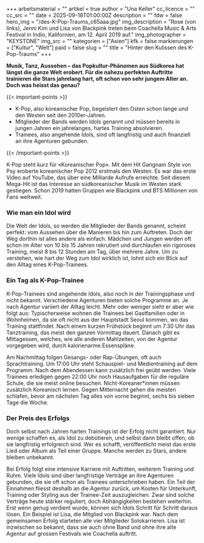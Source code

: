 +++
arbeitsmaterial = ""
artikel = true
author = "Una Keller"
cc_licence = ""
cc_src = ""
date = 2025-09-18T01:00:00Z
description = ""
fdw = false
hero_img = "/des-K-Pop-Traums_c65aaa.jpg"
img_description = "Rose (von links), Jenni Kim und Lisa von Blackpink treten beim Coachella Music & Arts Festival in Indio, Kalifornien, am 12. April 2019 auf."
img_photographer = "KEYSTONE"
img_src = ""
kategorien = ["Asien"]
kfk = false
markierungen = ["Kultur", "Welt"]
paid = false
slug = ""
title = "Hinter den Kulissen des K-Pop-Traums"
+++

**Musik, Tanz, Aussehen – das Popkultur-Phänomen aus Südkorea hat längst die ganze Welt erobert. Für die nahezu perfekten Auftritte trainieren die Stars jahrelang hart, oft schon von sehr jungem Alter an. Doch was heisst das genau?**

{{< important-points >}}

<ul>

<li>K-Pop, also koreanischer Pop, begeistert den Osten schon lange und den Westen seit den 2010er-Jahren.
</li>

<li>Mitglieder der Bands werden Idols genannt und müssen bereits in jungen Jahren ein jahrelanges, hartes Training absolvieren.
</li>

<li>Trainees, also angehende Idols, sind oft langfristig und auch finanziell an ihre Agenturen gebunden.
</li>

</ul>

{{< /important-points >}}

K-Pop steht kurz für «Koreanischer Pop». Mit dem Hit Gangnam Style von Psy eroberte koreanischer Pop 2012 erstmals den Westen. Es war das erste Video auf YouTube, das über eine Milliarde Aufrufe erreichte. Seit diesem Mega-Hit ist das Interesse an südkoreanischer Musik im Westen stark gestiegen. Schon 2019 hatten Gruppen wie Blackpink und BTS Millionen von Fans weltweit.

### Wie man ein Idol wird

Die Welt der Idols, so werden die Mitglieder der Bands genannt, scheint perfekt: vom Aussehen über die Manieren bis hin zum Auftreten. Doch der Weg dorthin ist alles andere als einfach. Mädchen und Jungen werden oft schon im Alter von 10 bis 15 Jahren rekrutiert und durchlaufen ein rigoroses Training, meist 8 bis 12 Stunden am Tag, über mehrere Jahre. Um zu verstehen, wie hart der Weg zum Idol wirklich ist, lohnt sich ein Blick auf den Alltag eines K-Pop-Trainees.

### Ein Tag als K-Pop-Trainee

K-Pop-Trainees sind angehende Idols, also noch in der Trainingsphase und nicht bekannt. Verschiedene Agenturen bieten solche Programme an. Je nach Agentur variiert der Alltag leicht. Mehr oder weniger sieht er aber wie folgt aus: Typischerweise wohnen die Trainees bei Gastfamilien oder in Wohnheimen, da sie oft nicht aus der Hauptstadt Seoul kommen, wo das Training stattfindet. Nach einem kurzen Frühstück beginnt um 7:30 Uhr das Tanztraining, das meist den ganzen Vormittag dauert. Danach gibt es Mittagessen, welches, wie alle anderen Mahlzeiten, von der Agentur vorgegeben wird, durch kalorienarme Essenspläne.

Am Nachmittag folgen Gesangs- oder Rap-Übungen, oft auch Sprachtraining. Um 17:00 Uhr steht Schauspiel- und Medientraining auf dem Programm. Nach dem Abendessen kann zusätzlich frei geübt werden. Viele Trainees erledigen gegen 22:00 Uhr noch Hausaufgaben für die reguläre Schule, die sie meist online besuchen. Nicht-Koreaner*innen müssen zusätzlich Koreanisch lernen. Gegen Mitternacht gehen die meisten schlafen, bevor am nächsten Tag alles von vorne beginnt, sechs bis sieben Tage die Woche.

### Der Preis des Erfolgs

Doch selbst nach Jahren harten Trainings ist der Erfolg nicht garantiert. Nur wenige schaffen es, als Idol zu debütieren, und selbst dann bleibt offen, ob sie langfristig erfolgreich sind. Wer es schafft, veröffentlicht meist das erste Lied oder Album als Teil einer Gruppe. Manche werden zu Stars, andere bleiben unbekannt.

Bei Erfolg folgt eine intensive Karriere mit Auftritten, weiterem Training und Ruhm. Viele Idols sind über langfristige Verträge an ihre Agenturen gebunden, die sie oft schon als Trainees unterschrieben haben. Ein Teil der Einnahmen fliesst deshalb an die Agentur zurück, um Kosten für Unterkunft, Training oder Styling aus der Trainee-Zeit auszugleichen. Zwar sind solche Verträge heute stärker reguliert, doch Abhängigkeiten bestehen weiterhin. Erst wenn genug verdient wurde, können sich Idols Schritt für Schritt daraus lösen. Ein Beispiel ist Lisa, die Mitglied von Blackpink war. Nach dem gemeinsamen Erfolg starteten alle vier Mitglieder Solokarrieren. Lisa ist inzwischen so bekannt, dass sie auch ohne Band und ohne ihre alte Agentur auf grossen Festivals wie Coachella auftritt.